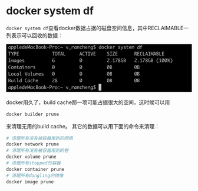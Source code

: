 # docker system df

`docker system df`查看docker数据占据的磁盘空间信息，其中RECLAIMABLE一列表示可以回收的数据：

![docker-df](docker-df.png)

docker用久了，build cache那一项可能占据很大的空间，这时候可以用

```sh
docker builder prune
```

来清理无用的build cache。
其它的数据可以用下面的命令来清理：

```sh
# 清理所有没有被容器用到的网络
docker network prune
# 清理所有没有被容器用到的卷
docker volume prune
# 清理所有stopped的容器
docker container prune
# 清理所有dangling的镜像
docker image prune
```
